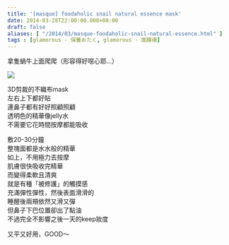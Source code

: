 ```yaml
---
title: '[masque] foodaholic snail natural essence mask'
date: 2014-03-28T22:00:00.000+08:00
draft: false
aliases: [ "/2014/03/masque-foodaholic-snail-natural-essence.html" ]
tags : [glamorous - 保養おたく, glamorous - 面膜魂]
---
```


拿隻蝸牛上面爬爬（形容得好噁心耶...）  

![](/images/foodaholicsnail.jpg)

3D剪裁的不織布mask  
左右上下都好貼  
連鼻子都有好好照顧照顧  
透明色的精華像jelly水  
不需要它花時間按摩都能吸收  
  
敷20-30分鐘  
整塊面都是水水般的精華  
如上，不用極力去按摩  
肌膚很快吸收完精華  
而變得柔軟且清爽  
就是有種「被修護」的觸摸感  
充滿彈性彈性，然後表面滑滑的  
睡醒後兩頰依然又滑又彈  
但鼻子下巴位置卻出了點油  
不過完全不影響之後一天的keep妝度  
  
又平又好用，GOOD～
